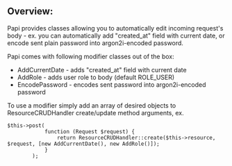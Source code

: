 ## Overview:
Papi provides classes allowing you to automatically edit incoming request's body - ex. you can automatically add "created_at" field with current date, or encode sent plain password into argon2i-encoded password.

Papi comes with following modifier classes out of the box:
* AddCurrentDate - adds "created_at" field with current date
* AddRole - adds user role to body (default ROLE_USER)
* EncodePassword - encodes sent password into argon2i-encoded password

To use a modifier simply add an array of desired objects to ResourceCRUDHandler create/update method arguments, ex.
```
$this->post(
            function (Request $request) {
                return ResourceCRUDHandler::create($this->resource, $request, [new AddCurrentDate(), new AddRole()]);
            }
        );
```